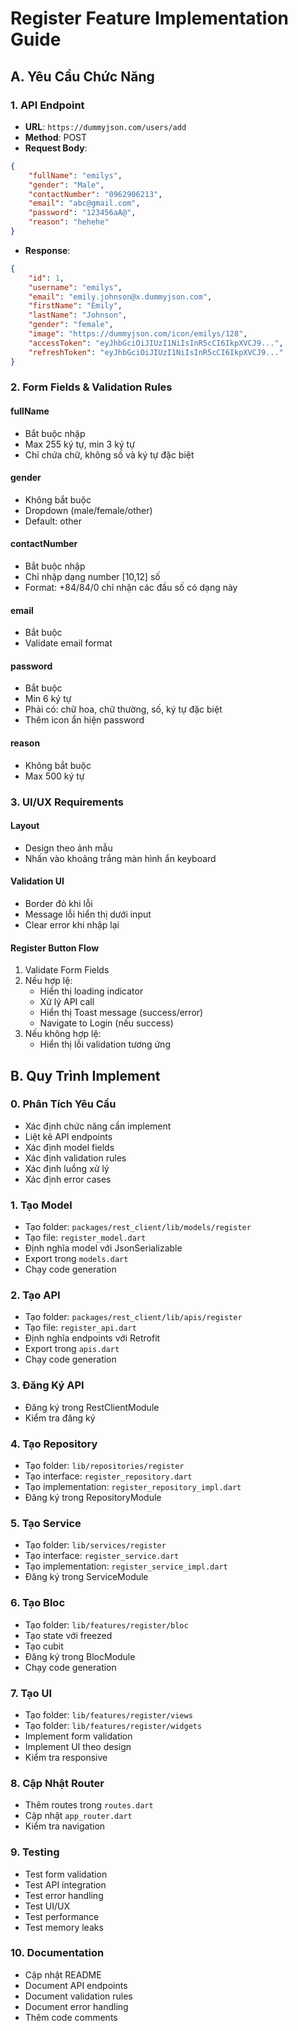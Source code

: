 # Register Feature Implementation Guide

## A. Yêu Cầu Chức Năng

### 1. API Endpoint
- **URL**: `https://dummyjson.com/users/add`
- **Method**: POST
- **Request Body**:
```json
{
    "fullName": "emilys",
    "gender": "Male",
    "contactNumber": "0962906213",
    "email": "abc@gmail.com",
    "password": "123456aA@",
    "reason": "hehehe"
}
```
- **Response**:
```json
{
    "id": 1,
    "username": "emilys",
    "email": "emily.johnson@x.dummyjson.com",
    "firstName": "Emily",
    "lastName": "Johnson",
    "gender": "female",
    "image": "https://dummyjson.com/icon/emilys/128",
    "accessToken": "eyJhbGciOiJIUzI1NiIsInR5cCI6IkpXVCJ9...",
    "refreshToken": "eyJhbGciOiJIUzI1NiIsInR5cCI6IkpXVCJ9..."
}
```

### 2. Form Fields & Validation Rules

#### fullName
- Bắt buộc nhập
- Max 255 ký tự, min 3 ký tự
- Chỉ chứa chữ, không số và ký tự đặc biệt

#### gender
- Không bắt buộc
- Dropdown (male/female/other)
- Default: other

#### contactNumber
- Bắt buộc nhập
- Chỉ nhập dạng number [10,12] số
- Format: +84/84/0 chỉ nhận các đầu số có dạng này

#### email
- Bắt buộc
- Validate email format

#### password
- Bắt buộc
- Min 6 ký tự
- Phải có: chữ hoa, chữ thường, số, ký tự đặc biệt
- Thêm icon ẩn hiện password

#### reason
- Không bắt buộc
- Max 500 ký tự

### 3. UI/UX Requirements

#### Layout
- Design theo ảnh mẫu
- Nhấn vào khoảng trắng màn hình ẩn keyboard

#### Validation UI
- Border đỏ khi lỗi
- Message lỗi hiển thị dưới input
- Clear error khi nhập lại

#### Register Button Flow
1. Validate Form Fields
2. Nếu hợp lệ:
   - Hiển thị loading indicator
   - Xử lý API call
   - Hiển thị Toast message (success/error)
   - Navigate to Login (nếu success)
3. Nếu không hợp lệ:
   - Hiển thị lỗi validation tương ứng

## B. Quy Trình Implement

### 0. Phân Tích Yêu Cầu
- Xác định chức năng cần implement
- Liệt kê API endpoints
- Xác định model fields
- Xác định validation rules
- Xác định luồng xử lý
- Xác định error cases

### 1. Tạo Model
- Tạo folder: `packages/rest_client/lib/models/register`
- Tạo file: `register_model.dart`
- Định nghĩa model với JsonSerializable
- Export trong `models.dart`
- Chạy code generation

### 2. Tạo API
- Tạo folder: `packages/rest_client/lib/apis/register`
- Tạo file: `register_api.dart`
- Định nghĩa endpoints với Retrofit
- Export trong `apis.dart`
- Chạy code generation

### 3. Đăng Ký API
- Đăng ký trong RestClientModule
- Kiểm tra đăng ký

### 4. Tạo Repository
- Tạo folder: `lib/repositories/register`
- Tạo interface: `register_repository.dart`
- Tạo implementation: `register_repository_impl.dart`
- Đăng ký trong RepositoryModule

### 5. Tạo Service
- Tạo folder: `lib/services/register`
- Tạo interface: `register_service.dart`
- Tạo implementation: `register_service_impl.dart`
- Đăng ký trong ServiceModule

### 6. Tạo Bloc
- Tạo folder: `lib/features/register/bloc`
- Tạo state với freezed
- Tạo cubit
- Đăng ký trong BlocModule
- Chạy code generation

### 7. Tạo UI
- Tạo folder: `lib/features/register/views`
- Tạo folder: `lib/features/register/widgets`
- Implement form validation
- Implement UI theo design
- Kiểm tra responsive

### 8. Cập Nhật Router
- Thêm routes trong `routes.dart`
- Cập nhật `app_router.dart`
- Kiểm tra navigation

### 9. Testing
- Test form validation
- Test API integration
- Test error handling
- Test UI/UX
- Test performance
- Test memory leaks

### 10. Documentation
- Cập nhật README
- Document API endpoints
- Document validation rules
- Document error handling
- Thêm code comments 